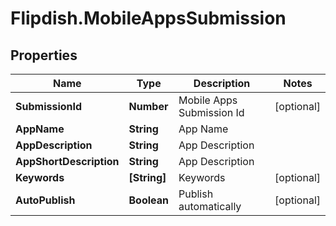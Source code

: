 # Flipdish.MobileAppsSubmission

## Properties
Name | Type | Description | Notes
------------ | ------------- | ------------- | -------------
**SubmissionId** | **Number** | Mobile Apps Submission Id | [optional] 
**AppName** | **String** | App Name | 
**AppDescription** | **String** | App Description | 
**AppShortDescription** | **String** | App Description | 
**Keywords** | **[String]** | Keywords | [optional] 
**AutoPublish** | **Boolean** | Publish automatically | [optional] 



